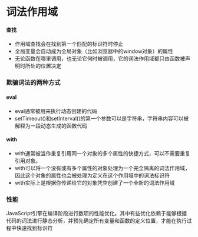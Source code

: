 # 词法作用域

#### 查找

- 作用域查找会在找到第一个匹配的标识符时停止
- 全局变量会自动成为全局对象（比如浏览器中的window对象）的属性
- 无论函数在哪里调用，也无论它何时被调用，它的词法作用域都只由函数被声明时所处的位置决定

### 欺骗词法的两种方式

#### eval

- eval通常被用来执行动态创建的代码
- setTimeout()和setInterval()的第一个参数可以是字符串，字符串内容可以被解释为一段动态生成的函数代码

#### with

- with通常被当作重复引用同一个对象的多个属性的快捷方式，可以不需要重复引用对象。
- with可以将一个没有或有多个属性的对象处理为一个完全隔离的词法作用域，因此这个对象的属性也会被处理为定义在这个作用域中的词法标识符
- with实际上是根据你传递给它的对象凭空创建了一个全新的词法作用域

### 性能

JavaScript引擎在编译阶段进行数项的性能优化。其中有些优化依赖于能够根据代码的词法进行静态分析，并预先确定所有变量和函数的定义位置，才能在执行过程中快速找到标识符